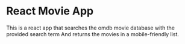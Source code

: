 # React Movie App

This is a react app that searches the omdb movie database with the provided search term
And returns the movies in a mobile-friendly list.
